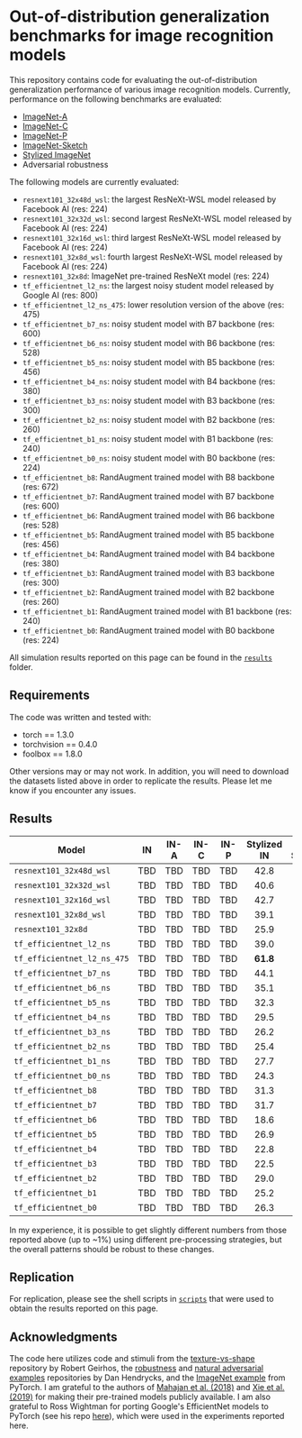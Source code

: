 # Out-of-distribution generalization benchmarks for image recognition models
This repository contains code for evaluating the out-of-distribution generalization performance of various image recognition models. Currently, performance on the following benchmarks are evaluated:

* [ImageNet-A](https://github.com/hendrycks/natural-adv-examples)
* [ImageNet-C](https://github.com/hendrycks/robustness)
* [ImageNet-P](https://github.com/hendrycks/robustness)
* [ImageNet-Sketch](https://github.com/HaohanWang/ImageNet-Sketch)
* [Stylized ImageNet](https://github.com/rgeirhos/texture-vs-shape/tree/master/stimuli/style-transfer-preprocessed-512)
* Adversarial robustness

The following models are currently evaluated:

* `resnext101_32x48d_wsl`: the largest ResNeXt-WSL model released by Facebook AI (res: 224)
* `resnext101_32x32d_wsl`: second largest ResNeXt-WSL model released by Facebook AI (res: 224)
* `resnext101_32x16d_wsl`: third largest ResNeXt-WSL model released by Facebook AI (res: 224)
* `resnext101_32x8d_wsl`: fourth largest ResNeXt-WSL model released by Facebook AI (res: 224)
* `resnext101_32x8d`: ImageNet pre-trained ResNeXt model (res: 224)
* `tf_efficientnet_l2_ns`: the largest noisy student model released by Google AI (res: 800)
* `tf_efficientnet_l2_ns_475`: lower resolution version of the above (res: 475)
* `tf_efficientnet_b7_ns`: noisy student model with B7 backbone (res: 600)
* `tf_efficientnet_b6_ns`: noisy student model with B6 backbone (res: 528)
* `tf_efficientnet_b5_ns`: noisy student model with B5 backbone (res: 456)
* `tf_efficientnet_b4_ns`: noisy student model with B4 backbone (res: 380)
* `tf_efficientnet_b3_ns`: noisy student model with B3 backbone (res: 300)
* `tf_efficientnet_b2_ns`: noisy student model with B2 backbone (res: 260)
* `tf_efficientnet_b1_ns`: noisy student model with B1 backbone (res: 240)
* `tf_efficientnet_b0_ns`: noisy student model with B0 backbone (res: 224)
* `tf_efficientnet_b8`: RandAugment trained model with B8 backbone (res: 672)
* `tf_efficientnet_b7`: RandAugment trained model with B7 backbone (res: 600)
* `tf_efficientnet_b6`: RandAugment trained model with B6 backbone (res: 528)
* `tf_efficientnet_b5`: RandAugment trained model with B5 backbone (res: 456)
* `tf_efficientnet_b4`: RandAugment trained model with B4 backbone (res: 380)
* `tf_efficientnet_b3`: RandAugment trained model with B3 backbone (res: 300)
* `tf_efficientnet_b2`: RandAugment trained model with B2 backbone (res: 260)
* `tf_efficientnet_b1`: RandAugment trained model with B1 backbone (res: 240)
* `tf_efficientnet_b0`: RandAugment trained model with B0 backbone (res: 224)

All simulation results reported on this page can be found in the [`results`](https://github.com/eminorhan/ood-benchmarks/tree/master/results) folder. 

## Requirements
The code was written and tested with:

* torch == 1.3.0
* torchvision == 0.4.0
* foolbox == 1.8.0

Other versions may or may not work. In addition, you will need to download the datasets listed above in order to replicate the results. Please let me know if you encounter any issues.

## Results
| Model | IN | IN-A | IN-C | IN-P | Stylized IN | IN-Sketch | Adv. acc. |
| ----- |:--:|:----:|:----:|:----:|:-----------:|:---------:|:---------:|
| `resnext101_32x48d_wsl`     | TBD | TBD | TBD | TBD | 42.8 | **59.1** | TBD |
| `resnext101_32x32d_wsl`     | TBD | TBD | TBD | TBD | 40.6 | 58.6 | TBD |
| `resnext101_32x16d_wsl`     | TBD | TBD | TBD | TBD | 42.7 | 57.9 | TBD |
| `resnext101_32x8d_wsl`      | TBD | TBD | TBD | TBD | 39.1 | 55.2 | TBD |
| `resnext101_32x8d`          | TBD | TBD | TBD | TBD | 25.9 | 28.6 | TBD |
| `tf_efficientnet_l2_ns`     | TBD | TBD | TBD | TBD | 39.0 | 52.7 | TBD |
| `tf_efficientnet_l2_ns_475` | TBD | TBD | TBD | TBD | **61.8** | 53.6 | TBD |
| `tf_efficientnet_b7_ns`     | TBD | TBD | TBD | TBD | 44.1 | 48.3 | TBD |
| `tf_efficientnet_b6_ns`     | TBD | TBD | TBD | TBD | 35.1 | 48.1 | TBD |
| `tf_efficientnet_b5_ns`     | TBD | TBD | TBD | TBD | 32.3 | 45.1 | TBD |
| `tf_efficientnet_b4_ns`     | TBD | TBD | TBD | TBD | 29.5 | 43.2 | TBD |
| `tf_efficientnet_b3_ns`     | TBD | TBD | TBD | TBD | 26.2 | 39.4 | TBD |
| `tf_efficientnet_b2_ns`     | TBD | TBD | TBD | TBD | 25.4 | 36.1 | TBD |
| `tf_efficientnet_b1_ns`     | TBD | TBD | TBD | TBD | 27.7 | 34.0 | TBD |
| `tf_efficientnet_b0_ns`     | TBD | TBD | TBD | TBD | 24.3 | 28.9 | TBD |
| `tf_efficientnet_b8`     | TBD | TBD | TBD | TBD | 31.3 | 40.3 | TBD |
| `tf_efficientnet_b7`     | TBD | TBD | TBD | TBD | 31.7 | 38.7 | TBD |
| `tf_efficientnet_b6`     | TBD | TBD | TBD | TBD | 18.6 | 32.4 | TBD |
| `tf_efficientnet_b5`     | TBD | TBD | TBD | TBD | 26.9 | 36.4 | TBD |
| `tf_efficientnet_b4`     | TBD | TBD | TBD | TBD | 22.8 | 32.7 | TBD |
| `tf_efficientnet_b3`     | TBD | TBD | TBD | TBD | 22.5 | 31.8 | TBD |
| `tf_efficientnet_b2`     | TBD | TBD | TBD | TBD | 29.0 | 29.3 | TBD |
| `tf_efficientnet_b1`     | TBD | TBD | TBD | TBD | 25.2 | 28.2 | TBD |
| `tf_efficientnet_b0`     | TBD | TBD | TBD | TBD | 26.3 | 26.5 | TBD |

In my experience, it is possible to get slightly different numbers from those reported above (up to ~1\%) using different pre-processing strategies, but the overall patterns should be robust to these changes.

## Replication
For replication, please see the shell scripts in [`scripts`](https://github.com/eminorhan/ood-benchmarks/tree/master/scripts) that were used to obtain the results reported on this page. 

## Acknowledgments
The code here utilizes code and stimuli from the [texture-vs-shape](https://github.com/rgeirhos/texture-vs-shape) repository by Robert Geirhos, the [robustness](https://github.com/hendrycks/robustness) and [natural adversarial examples](https://github.com/hendrycks/natural-adv-examples) repositories by Dan Hendrycks, and the [ImageNet example](https://github.com/pytorch/examples/tree/master/imagenet) from PyTorch. I am grateful to the authors of [Mahajan et al. (2018)](https://arxiv.org/abs/1805.00932) and [Xie et al. (2019)](https://arxiv.org/abs/1911.04252) for making their pre-trained models publicly available. I am also grateful to Ross Wightman for porting Google's EfficientNet models to PyTorch (see his repo [here](https://github.com/rwightman/gen-efficientnet-pytorch)), which were used in the experiments reported here.
